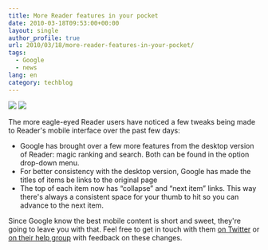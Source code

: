 ```yaml
---
title: More Reader features in your pocket
date: 2010-03-18T09:53:00+00:00
layout: single
author_profile: true
url: 2010/03/18/more-reader-features-in-your-pocket/
tags:
  - Google
  - news
lang: en
category: techblog
---
```

<div>
  <a href="http://4.bp.blogspot.com/_vaUVXcmC3OI/S6Hw3zEHkqI/AAAAAAAABSg/gebaAPxhcsE/s1600-h/menu-options.png" imageanchor="1"><img border="0" src="http://4.bp.blogspot.com/_vaUVXcmC3OI/S6Hw3zEHkqI/AAAAAAAABSg/gebaAPxhcsE/s1600/menu-options.png" /></a> <a href="http://1.bp.blogspot.com/_vaUVXcmC3OI/S6Hw37KWEJI/AAAAAAAABSk/ZyK2Ewz2Sps/s1600-h/mobile-header.png" imageanchor="1"><img border="0" src="http://1.bp.blogspot.com/_vaUVXcmC3OI/S6Hw37KWEJI/AAAAAAAABSk/ZyK2Ewz2Sps/s1600/mobile-header.png" /></a>
</div>

The more eagle-eyed Reader users have noticed a few tweaks being made to Reader's mobile interface over the past few days:

  * Google has brought over a few more features from the desktop version of Reader: magic ranking and search. Both can be found in the option drop-down menu.
  * For better consistency with the desktop version, Google has made the titles of items be links to the original page
  * The top of each item now has &#8220;collapse&#8221; and &#8220;next item&#8221; links. This way there's always a consistent space for your thumb to hit so you can advance to the next item.

Since Google know the best mobile content is short and sweet, they're going to leave you with that. Feel free to get in touch with them [on Twitter](http://twitter.com/googlereader) or [on their help group](http://www.google.com/support/forum/p/reader) with feedback on these changes.